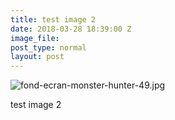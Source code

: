 ```yaml
---
title: test image 2
date: 2018-03-28 18:39:00 Z
image_file: 
post_type: normal
layout: post
---
```


![fond-ecran-monster-hunter-49.jpg](/uploads/fond-ecran-monster-hunter-49.jpg)

test image 2